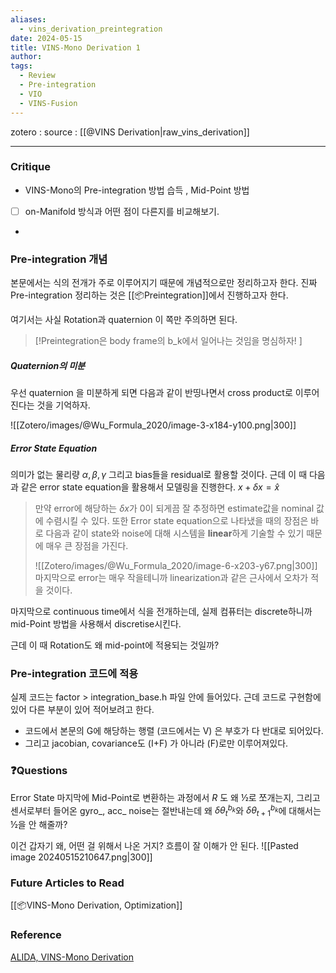 ```yaml
---
aliases:
  - vins_derivation_preintegration
date: 2024-05-15
title: VINS-Mono Derivation 1
author: 
tags:
  - Review
  - Pre-integration
  - VIO
  - VINS-Fusion
---
```


zotero : 
source : [[@VINS Derivation|raw_vins_derivation]]

---
### Critique
- VINS-Mono의 Pre-integration 방법 습득 , Mid-Point 방법
- [ ] on-Manifold 방식과 어떤 점이 다른지를 비교해보기.
- 


### Pre-integration 개념
본문에서는 식의 전개가 주로 이루어지기 때문에 개념적으로만 정리하고자 한다. 진짜 Pre-integration 정리하는 것은 [[📦️Preintegration]]에서 진행하고자 한다.

여기서는 사실 Rotation과 quaternion 이 쪽만 주의하면 된다.

> [!Preintegration은 body frame의 b_k에서 일어나는 것임을 명심하자! ]

##### Quaternion의 미분
우선 quaternion 을 미분하게 되면 다음과 같이 반띵나면서 cross product로 이루어진다는 것을 기억하자.

![[Zotero/images/@Wu_Formula_2020/image-3-x184-y100.png|300]]

##### Error State Equation
의미가 없는 물리량 $\alpha, \beta, \gamma$  그리고 bias들을 residual로 활용할 것이다. 근데 이 때  다음과 같은 error state equation을 활용해서 모델링을 진행한다.
$x + \delta x = \hat x$

> 만약 error에 해당하는 $\delta x$가 0이 되게끔 잘 추정하면 estimate값을 nominal 값에 수렴시킬 수 있다.
> 또한 Error state equation으로  나타냈을 때의 장점은 바로 다음과 같이 state와 noise에 대해 시스템을 **linear**하게 기술할 수 있기 때문에 매우 큰 장점을 가진다.
> 
> ![[Zotero/images/@Wu_Formula_2020/image-6-x203-y67.png|300]]
> 마지막으로 error는 매우 작을테니까 linearization과 같은 근사에서 오차가 적을 것이다.

마지막으로 continuous time에서 식을 전개하는데, 실제 컴퓨터는 discrete하니까 mid-Point 방법을 사용해서 discretise시킨다.

근데 이 때 Rotation도 왜 mid-point에 적용되는 것일까?



### Pre-integration 코드에 적용
실제 코드는 factor > integration_base.h 파일 안에 들어있다. 근데 코드로 구현함에 있어 다른 부분이 있어 적어보려고 한다.

- 코드에서 본문의 G에 해당하는 행렬 (코드에서는 V) 은 부호가 다 반대로 되어있다.
- 그리고 jacobian, covariance도 (I+F) 가 아니라 (F)로만 이루어져있다.

### ❓️Questions
Error State 마지막에 Mid-Point로 변환하는 과정에서 $R$ 도 왜 ½로 쪼개는지, 그리고 센서로부터 들어온 gyro_, acc_ noise는 절반내는데 왜 $\delta \theta^{b_k}_t$와 $\delta \theta^{b_k}_{t+1}$에 대해서는 ½을 안 해줄까?

이건 갑자기 왜, 어떤 걸 위해서 나온 거지? 흐름이 잘 이해가 안 된다.
![[Pasted image 20240515210647.png|300]]



### Future Articles to Read
[[📦️VINS-Mono Derivation, Optimization]]

### Reference
[ALIDA, VINS-Mono Derivation](https://alida.tistory.com/64)
